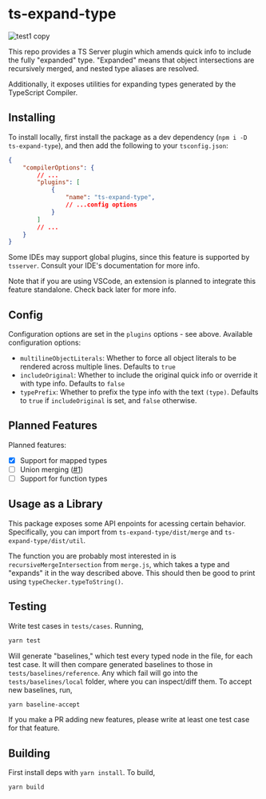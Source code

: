 # ts-expand-type

![test1 copy](https://user-images.githubusercontent.com/16108792/193913100-efef1eda-783f-4661-8ba2-62f67a3b25d7.png)

This repo provides a TS Server plugin which amends quick info to include the fully "expanded" type. "Expanded" means that object intersections are recursively merged, and nested type aliases are resolved.

Additionally, it exposes utilities for expanding types generated by the TypeScript Compiler.

## Installing

To install locally, first install the package as a dev dependency (`npm i -D ts-expand-type`), and then add the following to your `tsconfig.json`:

```json
{
    "compilerOptions": {
        // ...
        "plugins": [
            {
                "name": "ts-expand-type",
                // ...config options
            }
        ]
        // ...
    }
}
```

Some IDEs may support global plugins, since this feature is supported by `tsserver`. Consult your IDE's documentation for more info.

Note that if you are using VSCode, an extension is planned to integrate this feature standalone. Check back later for more info.

## Config

Configuration options are set in the `plugins` options - see above. Available configuration options:

 - `multilineObjectLiterals`: Whether to force all object literals to be rendered across multiple lines. Defaults to `true`
 - `includeOriginal`: Whether to include the original quick info or override it with type info. Defaults to `false`
 - `typePrefix`: Whether to prefix the type info with the text `(type)`. Defaults to `true` if `includeOriginal` is set, and `false` otherwise.

## Planned Features

Planned features:

 - [x] Support for mapped types
 - [ ] Union merging ([#1](https://github.com/mxsdev/ts-expand-type/issues/1))
 - [ ] Support for function types

## Usage as a Library

This package exposes some API enpoints for acessing certain behavior. Specifically, you can import from `ts-expand-type/dist/merge` and `ts-expand-type/dist/util`.

The function you are probably most interested in is `recursiveMergeIntersection` from `merge.js`, which takes a type and "expands" it in the way described above. This should then be good to print using `typeChecker.typeToString()`.

## Testing

Write test cases in `tests/cases`. Running,

```bash
yarn test
```

Will generate "baselines," which test every typed node in the file, for each test case. It will then compare generated baselines to those in `tests/baselines/reference`. Any which fail will go into the `tests/baselines/local` folder, where you can inspect/diff them. To accept new baselines, run,

```bash
yarn baseline-accept
```

If you make a PR adding new features, please write at least one test case for that feature.

## Building

First install deps with `yarn install`. To build,

```bash
yarn build
```